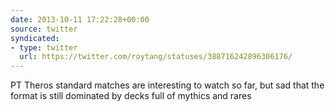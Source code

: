 ```yaml
---
date: 2013-10-11 17:22:28+00:00
source: twitter
syndicated:
- type: twitter
  url: https://twitter.com/roytang/statuses/388716242896306176/
---
```


PT Theros standard matches are interesting to watch so far, but  sad that the format is still dominated by decks full of mythics and rares